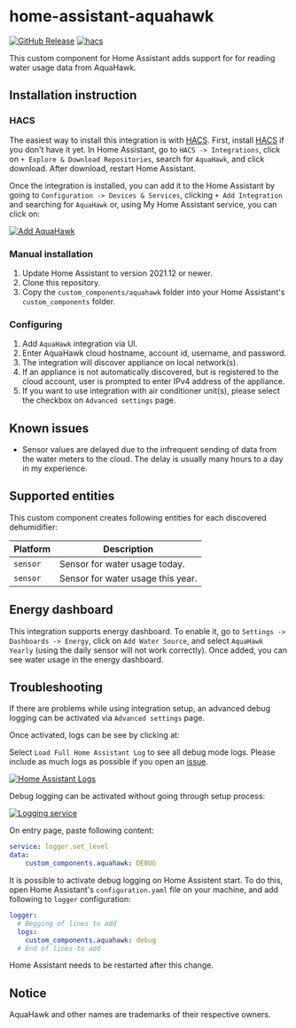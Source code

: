 # home-assistant-aquahawk
[![GitHub Release][releases-shield]][releases]
[![hacs][hacsbadge]][hacs]

This custom component for Home Assistant adds support for for reading water usage data from AquaHawk.

## Installation instruction

### HACS
The easiest way to install this integration is with [HACS][hacs]. First, install [HACS][hacs-download] if you don't have it yet. In Home Assistant, go to `HACS -> Integrations`, click on `+ Explore & Download Repositories`, search for `AquaHawk`, and click download. After download, restart Home Assistant.

Once the integration is installed, you can add it to the Home Assistant by going to `Configuration -> Devices & Services`, clicking `+ Add Integration` and searching for `AquaHawk` or, using My Home Assistant service, you can click on:

[![Add AquaHawk][add-integration-badge]][add-integration]

### Manual installation
1. Update Home Assistant to version 2021.12 or newer.
2. Clone this repository.
3. Copy the `custom_components/aquahawk` folder into your Home Assistant's `custom_components` folder.

### Configuring
1. Add `AquaHawk` integration via UI.
2. Enter AquaHawk cloud hostname, account id, username, and password.
3. The integration will discover appliance on local network(s).
4. If an appliance is not automatically discovered, but is registered to the cloud account, user is prompted to enter IPv4 address of the appliance.
5. If you want to use integration with air conditioner unit(s), please select the checkbox on `Advanced settings` page.

## Known issues

* Sensor values are delayed due to the infrequent sending of data from the water meters to the cloud. The delay is usually many hours to a day in my experience.

## Supported entities

This custom component creates following entities for each discovered dehumidifier:

Platform | Description
-- | --
`sensor` | Sensor for water usage today.
`sensor` | Sensor for water usage this year.

## Energy dashboard

This integration supports energy dashboard. To enable it, go to `Settings -> Dashboards -> Energy`, click on `Add Water Source`, and select `AquaHawk Yearly` (using the daily sensor will not work correctly). Once added, you can see water usage in the energy dashboard.

## Troubleshooting

If there are problems while using integration setup, an advanced debug logging can be activated via `Advanced settings` page.

Once activated, logs can be see by clicking at:

Select `Load Full Home Assistant Log` to see all debug mode logs. Please include as much logs as possible if you open an [issue](https://github.com/ablyler/home-assistant-aquahawk/issues/new?assignees=&labels=&template=issue.md).

[![Home Assistant Logs][ha-logs-badge]][ha-logs]

Debug logging can be activated without going through setup process:

[![Logging service][ha-service-badge]][ha-service]

On entry page, paste following content:

```yaml
service: logger.set_level
data:
    custom_components.aquahawk: DEBUG
```

It is possible to activate debug logging on Home Assistent start. To do this, open Home Assistant's `configuration.yaml` file on your machine, and add following to `logger` configuration:

```yaml
logger:
  # Begging of lines to add
  logs:
    custom_components.aquahawk: debug
  # End of lines to add
```

Home Assistant needs to be restarted after this change.




## Notice

AquaHawk and other names are trademarks of their respective owners.

[add-integration]: https://my.home-assistant.io/redirect/config_flow_start?domain=aquahawk
[add-integration-badge]: https://my.home-assistant.io/badges/config_flow_start.svg
[hacs]: https://hacs.xyz
[hacs-download]: https://hacs.xyz/docs/setup/download
[hacsbadge]: https://img.shields.io/badge/HACS-Default-blue.svg?style=flat
[ha-logs]: https://my.home-assistant.io/redirect/logs
[ha-logs-badge]: https://my.home-assistant.io/badges/logs.svg
[ha-service]: https://my.home-assistant.io/redirect/developer_call_service/?service=logger.set_level
[ha-service-badge]: https://my.home-assistant.io/badges/developer_call_service.svg
[releases-shield]: https://img.shields.io/github/release/ablyler/home-assistant-aquahawk.svg?style=flat
[releases]: https://github.com/ablyler/home-assistant-aquahawk/releases